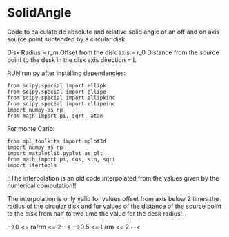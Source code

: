 # SolidAngle
Code to calculate de absolute and relative solid angle of an off and on axis source point subtended by a circular disk

Disk Radius = r_m
Offset from the disk axis = r_0
Distance from the source point to the desk in the disk axis direction = L


RUN run.py after installing dependencies:

    from scipy.special import ellipk
    from scipy.special import ellipe
    from scipy.special import ellipkinc
    from scipy.special import ellipeinc
    import numpy as np
    from math import pi, sqrt, atan
    
 For monte Carlo:

    from mpl_toolkits import mplot3d
    import numpy as np
    import matplotlib.pyplot as plt
    from math import pi, cos, sin, sqrt
    import itertools



!!The interpolation is an old code interpolated from the values given by the numerical computation!!

The interpolation is only valid for values offset from axis below 2 times the radius of the circular disk and for values of the distance of the source point to the disk from half to two time the value for the desk radius!! 

-->0 <= ra/rm <= 2--<
-->0.5 <= L/rm <= 2 --<
